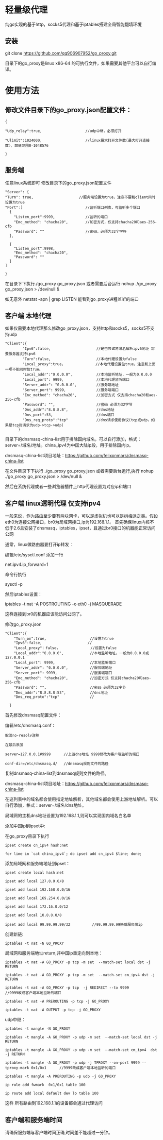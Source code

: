 轻量级代理
======
纯go实现的基于http，socks5代理和基于iptables搭建全局智能翻墙环境

安装
-------
git clone https://github.com/qq906907952/go_proxy.git

目录下的go_proxy是linux x86-64 的可执行文件，如果需要其他平台可以自行编译。


使用方法
======
修改文件目录下的go_proxy.json配置文件：
-------
    {

    "Udp_relay":true,                    //udp中继，必须打开

    "Ulimit":1024000,                    //linux最大打开文件数(最大打开连接数)，取值范围0-1048576

    }


服务端
-------
任意linux系统即可
修改目录下的go_proxy.json配置文件

    "Server": {
    "Turn": true,                     //服务端设置为true，注意不要和client同时设置为true
    "Port":[                             //监听端口列表，可监听多个端口
      {
        "Listen_port":9999,              //监听的端口
        "Enc_method": "chacha20",        //加密方式，仅支持chacha20和aes-256-cfb
        "Password": ""                   //密码，必须为32个字符
      },

      {
        "Listen_port":9998,
        "Enc_method": "chacha20",
        "Password": ""
      }
    ]

    }

在目录下下执行./go_proxy go_proxy.json
或者需要后台运行 nohup ./go_proxy go_proxy.json > /dev/null &

如无意外 netstat -apn | grep LISTEN 能看到go_proxy进程监听的端口


客户端 本地代理
------



如果仅需要本地代理那么修改go_proxy.json，支持http和socks5，socks5不支持udp

    "Client":{
            "Ipv6":false,                     //是否尝试將域名解析ipv6地址 需要服务器支持ipv6
            "Turn":false,                     //本地代理设置为false
            "Local_proxy":true，              //本地代理设置位true，注意和上面一项不能同时位true。
            "Local_addr":"0.0.0.0",           //本地监听地址，一般为0.0.0.0
            "Local_port": 9999,               //本地代理监听端口
            "Server_addr": "0.0.0.0",         //服务端地址
            "Server_port": 9999,              //服务端端口
            "Enc_method": "chacha20",         //加密方式 仅支持chacha20和aes-256-cfb
            "Password": "",                   //密码 必须为32字节
            "Dns_addr":"8.8.8.8",             //dns地址
            "Dns_port":53,                    //dns端口
            "Dns_req_proto":"tcp"             //dns请求使用协议(tcp或udp，如果是tcp则请求为udp->tcp->udp)
          }


目录下的dnsmasq-china-list用于排除国内域名，可以自行添加，格式：server=/域名/地址。china_ipv4为中国大陆ip段，用于排除国内ip。

dnsmasq-china-list项目地址：https://github.com/felixonmars/dnsmasq-china-list

在文件目录下下执行         ./go_proxy go_proxy.json
或者需要后台运行,执行 nohup ./go_proxy go_proxy.json > /dev/null &

然后在系统代理或者一些浏览器插件上http代理设置为对应ip和端口


客户端 linux透明代理 仅支持ipv4 
------
一般来说，作为路由至少要有两块网卡，可以是虚拟机也可以是树梅派之类。假设eth0为连接公网接口，br0为局域网接口,ip为192.168.1.1。
首先确保linux内核不低于2.6且安装了dnsmasq，iptables，ipset，且通过br0接口的机器能正常访问公网

通常，linux做路由器要打开ip转发：

编辑/etc/sysctl.conf
添加一行

net.ipv4.ip_forward=1

命令行执行

sysctl -p

然后iptables设置：

iptables -t nat -A POSTROUTING -o eth0 -j MASQUERADE

这样连接到br0的机器应该能访问公网了。


修改go_proxy.json

    "Client":{
        "Turn_on":true,                    //设置为true
        "Ipv6":false,                     //
        "Local_proxy"：false，              //设置为false
        "Local_addr":"0.0.0.0",            //本地监听地址，一般为0.0.0.0或127.0.0.1
        "Local_port": 9999,                //本地监听端口
        "Server_addr": "0.0.0.0",          //服务端地址
        "Server_port": 9999,               //服务端端口
        "Enc_method": "chacha20",          //加密方式 仅支持chacha20和aes-256-cfb
        "Password": "",                    //密码 必须为32字节
        "Dns_addr":"8.8.8.8:53",           //dns地址
        "Dns_req_proto":"tcp"              //

      }

首先修改dnsmasq配置文件：

编辑/etc/dnsmasq.conf：

    取消no-resolv注释

    在最后添加

    server=127.0.0.1#9999      //上游dns地址 9999修改为客户端监听的端口

    conf-dir=/etc/dnsmasq.d/   //dnsmasq规则文件的路径

复制dnsmasq-china-list到dnsmasq规则文件的路径。

dnsmasq-china-list项目地址：https://github.com/felixonmars/dnsmasq-china-list

在这列表中的域名都会使用指定地址解析，其他域名都会使用上游地址解析。可以自行添加，格式：server=/域名/dns地址。

局域网的主机dns地址设置为192.168.1.1,则可以实现国内域名白名单




添加中国ip到ipset中:

在go_proxy目录下执行

    ipset create cn_ipv4 hash:net

    for line in `cat china_ipv4`; do ipset add cn_ipv4 $line; done;

添加局域网和服务端地址到ipset：

    ipset create local hash:net

    ipset add local 127.0.0.0/8

    ipset add local 192.168.0.0/16

    ipset add local 169.254.0.0/16

    ipset add local 172.16.0.0/12

    ipset add local 10.0.0.0/8

    ipset add local 99.99.99.99/32          //99.99.99.99换成服务端ip



创建新链:

    iptables -t nat -N GO_PROXY


局域网和服务端地址return,非中国ip重定向到本地：

    iptables -t nat -A GO_PROXY -p tcp -m set  --match-set local dst -j RETURN

    iptables -t nat -A GO_PROXY -p tcp -m set  --match-set cn_ipv4 dst -j RETURN

    iptables -t nat -A GO_PROXY -p tcp  -j REDIRECT --to 9999               //9999改成客户端本地监听的端口

    iptables -t nat -A PREROUTING -p tcp -j GO_PROXY

    iptables -t nat -A OUTPUT -p tcp -j GO_PROXY


udp中继：

    iptables -t mangle -N GO_PROXY

    iptables -t mangle -A GO_PROXY -p udp -m set  --match-set local dst -j RETURN

    iptables -t mangle -A GO_PROXY -p udp -m set  --match-set cn_ipv4  dst -j RETURN

    iptables -t mangle -A GO_PROXY -p udp -j TPROXY --on-port 9999 --tproxy-mark 0x1/0x1      //9999改成客户端本地监听的端口

    iptables -t mangle -A PREROUTING -p udp -j GO_PROXY

    ip rule add fwmark  0x1/0x1 table 100

    ip route add local default dev lo table 100

这样 所有路由到192.168.1.1的设备都会通过代理访问


客户端和服务端时间
-------
请确保服务端与客户端时间正确,时间差不能超过一分钟。
